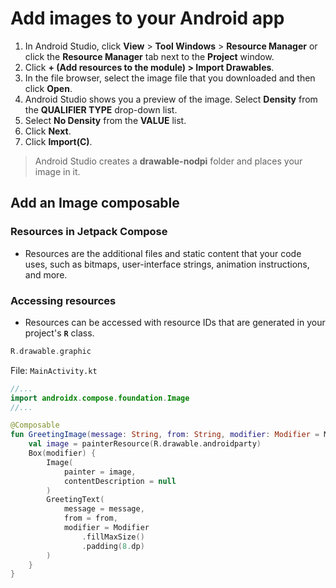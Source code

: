 # Add images to your Android app

1. In Android Studio, click **View** > **Tool Windows** > **Resource Manager** or click the **Resource Manager** tab next to the **Project** window.
2. Click **+ (Add resources to the module) > Import Drawables**.
3. In the file browser, select the image file that you downloaded and then click **Open**.
4. Android Studio shows you a preview of the image. Select **Density** from the **QUALIFIER TYPE** drop-down list.
5. Select **No Density** from the **VALUE** list.
6. Click **Next**.
7. Click **Import(C)**.

> Android Studio creates a **drawable-nodpi** folder and places your image in it.

## Add an Image composable

### Resources in Jetpack Compose

- Resources are the additional files and static content that your code uses, such as bitmaps, user-interface strings, animation instructions, and more.

### Accessing resources

- Resources can be accessed with resource IDs that are generated in your project's **`R`** class.

```kt
R.drawable.graphic
```

File: `MainActivity.kt`

```kt
//...
import androidx.compose.foundation.Image
//...

@Composable
fun GreetingImage(message: String, from: String, modifier: Modifier = Modifier) {
    val image = painterResource(R.drawable.androidparty)
    Box(modifier) {
        Image(
            painter = image,
            contentDescription = null
        )
        GreetingText(
            message = message,
            from = from,
            modifier = Modifier
                .fillMaxSize()
                .padding(8.dp)
        )
    }
}

```
